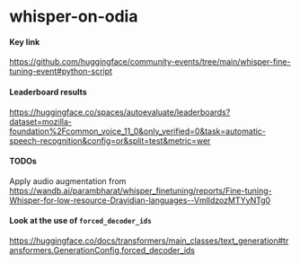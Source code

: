 # whisper-on-odia

#### Key link

https://github.com/huggingface/community-events/tree/main/whisper-fine-tuning-event#python-script

#### Leaderboard results
https://huggingface.co/spaces/autoevaluate/leaderboards?dataset=mozilla-foundation%2Fcommon_voice_11_0&only_verified=0&task=automatic-speech-recognition&config=or&split=test&metric=wer

#### TODOs
Apply audio augmentation from  
https://wandb.ai/parambharat/whisper_finetuning/reports/Fine-tuning-Whisper-for-low-resource-Dravidian-languages--VmlldzozMTYyNTg0

#### Look at the use of `forced_decoder_ids`
https://huggingface.co/docs/transformers/main_classes/text_generation#transformers.GenerationConfig.forced_decoder_ids
